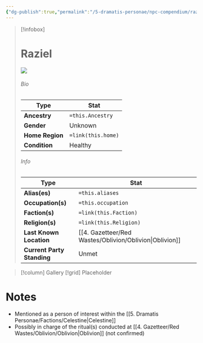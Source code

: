 ```yaml
---
{"dg-publish":true,"permalink":"/5-dramatis-personae/npc-compendium/raziel/","noteIcon":""}
---
```



> [!infobox]
> # Raziel
> ![](https://i.imgur.com/ueesyUM.jpeg)
> ###### Bio
> Type |  Stat |
> ---|---|
> **Ancestry** | `=this.Ancestry` |
> **Gender** | Unknown |
> **Home Region** | `=link(this.home)` |
> **Condition** | Healthy |
> ###### Info
> Type |  Stat |
> ---|---|
> **Alias(es)** | `=this.aliases` |
> **Occupation(s)** | `=this.occupation` |
> **Faction(s)** | `=link(this.Faction)` |
> **Religion(s)** | `=link(this.Religion)` |
> **Last Known Location** | [[4. Gazetteer/Red Wastes/Oblivion/Oblivion\|Oblivion]] |
> **Current Party Standing** | Unmet |

> [!column] Gallery 
> [!grid] 
> Placeholder

# Notes

- Mentioned as a person of interest within the [[5. Dramatis Personae/Factions/Celestine\|Celestine]]
- Possibly in charge of the ritual(s) conducted at [[4. Gazetteer/Red Wastes/Oblivion/Oblivion\|Oblivion]] (not confirmed)

